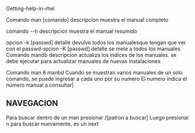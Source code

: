 Getting-help-in-rhel

Comando man [comando]
descripcion muestra el manual completo

comando --h
descripcion muestra el manual resumido

opcion -k [passwd]
detalle devulve todos los manualesque tengan que ver con el passwd
opcion -K [passwd]
detalle se mete a todos los manuales
Comando mandb
descripcion actualiza los indices de los manuales. se debe ejecutar para actualizar manuales de nuevas instalaciones

Comando man 8 manbd
Cuando se muestran varios manuales de un solo comando, se puede ingresar a cada uno por su numero
El numero indica el numero manual a consultar|

NAVEGACION
--------------------------
Para buscar dentro de un man presionar /[patron a buscar]
Luego presionar n para buscar nuevamente, es un next



